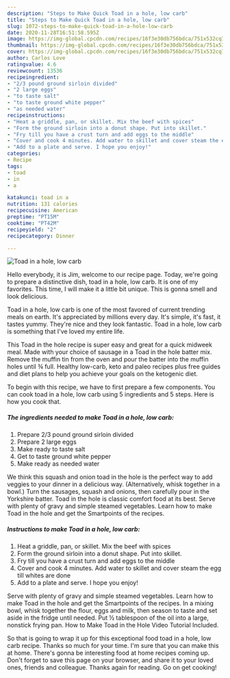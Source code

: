 ```yaml
---
description: "Steps to Make Quick Toad in a hole, low carb"
title: "Steps to Make Quick Toad in a hole, low carb"
slug: 1072-steps-to-make-quick-toad-in-a-hole-low-carb
date: 2020-11-28T16:51:58.595Z
image: https://img-global.cpcdn.com/recipes/16f3e30db756bdca/751x532cq70/toad-in-a-hole-low-carb-recipe-main-photo.jpg
thumbnail: https://img-global.cpcdn.com/recipes/16f3e30db756bdca/751x532cq70/toad-in-a-hole-low-carb-recipe-main-photo.jpg
cover: https://img-global.cpcdn.com/recipes/16f3e30db756bdca/751x532cq70/toad-in-a-hole-low-carb-recipe-main-photo.jpg
author: Carlos Love
ratingvalue: 4.6
reviewcount: 13536
recipeingredient:
- "2/3 pound ground sirloin divided"
- "2 large eggs"
- "to taste salt"
- "to taste ground white pepper"
- "as needed water"
recipeinstructions:
- "Heat a griddle, pan, or skillet. Mix the beef with spices"
- "Form the ground sirloin into a donut shape. Put into skillet."
- "Fry till you have a crust turn and add eggs to the middle"
- "Cover and cook 4 minutes. Add water to skillet and cover steam the egg till whites are done"
- "Add to a plate and serve. I hope you enjoy!"
categories:
- Recipe
tags:
- toad
- in
- a

katakunci: toad in a 
nutrition: 131 calories
recipecuisine: American
preptime: "PT15M"
cooktime: "PT42M"
recipeyield: "2"
recipecategory: Dinner

---
```



![Toad in a hole, low carb](https://img-global.cpcdn.com/recipes/16f3e30db756bdca/751x532cq70/toad-in-a-hole-low-carb-recipe-main-photo.jpg)

Hello everybody, it is Jim, welcome to our recipe page. Today, we're going to prepare a distinctive dish, toad in a hole, low carb. It is one of my favorites. This time, I will make it a little bit unique. This is gonna smell and look delicious.

Toad in a hole, low carb is one of the most favored of current trending meals on earth. It's appreciated by millions every day. It's simple, it's fast, it tastes yummy. They're nice and they look fantastic. Toad in a hole, low carb is something that I've loved my entire life.

This Toad in the hole recipe is super easy and great for a quick midweek meal. Made with your choice of sausage in a Toad in the hole batter mix. Remove the muffin tin from the oven and pour the batter into the muffin holes until ¾ full. Healthy low-carb, keto and paleo recipes plus free guides and diet plans to help you achieve your goals on the ketogenic diet.


To begin with this recipe, we have to first prepare a few components. You can cook toad in a hole, low carb using 5 ingredients and 5 steps. Here is how you cook that.

<!--inarticleads1-->

##### The ingredients needed to make Toad in a hole, low carb:

1. Prepare 2/3 pound ground sirloin divided
1. Prepare 2 large eggs
1. Make ready to taste salt
1. Get to taste ground white pepper
1. Make ready as needed water


We think this squash and onion toad in the hole is the perfect way to add veggies to your dinner in a delicious way. (Alternatively, whisk together in a bowl.) Turn the sausages, squash and onions, then carefully pour in the Yorkshire batter. Toad in the hole is classic comfort food at its best. Serve with plenty of gravy and simple steamed vegetables. Learn how to make Toad in the hole and get the Smartpoints of the recipes. 

<!--inarticleads2-->

##### Instructions to make Toad in a hole, low carb:

1. Heat a griddle, pan, or skillet. Mix the beef with spices
1. Form the ground sirloin into a donut shape. Put into skillet.
1. Fry till you have a crust turn and add eggs to the middle
1. Cover and cook 4 minutes. Add water to skillet and cover steam the egg till whites are done
1. Add to a plate and serve. I hope you enjoy!


Serve with plenty of gravy and simple steamed vegetables. Learn how to make Toad in the hole and get the Smartpoints of the recipes. In a mixing bowl, whisk together the flour, eggs and milk, then season to taste and set aside in the fridge until needed. Put ½ tablespoon of the oil into a large, nonstick frying pan. How to Make Toad in the Hole Video Tutorial Included. 

So that is going to wrap it up for this exceptional food toad in a hole, low carb recipe. Thanks so much for your time. I'm sure that you can make this at home. There's gonna be interesting food at home recipes coming up. Don't forget to save this page on your browser, and share it to your loved ones, friends and colleague. Thanks again for reading. Go on get cooking!
